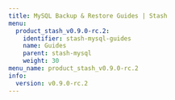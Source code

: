 ```yaml
---
title: MySQL Backup & Restore Guides | Stash
menu:
  product_stash_v0.9.0-rc.2:
    identifier: stash-mysql-guides
    name: Guides
    parent: stash-mysql
    weight: 30
menu_name: product_stash_v0.9.0-rc.2
info:
  version: v0.9.0-rc.2
---
```



